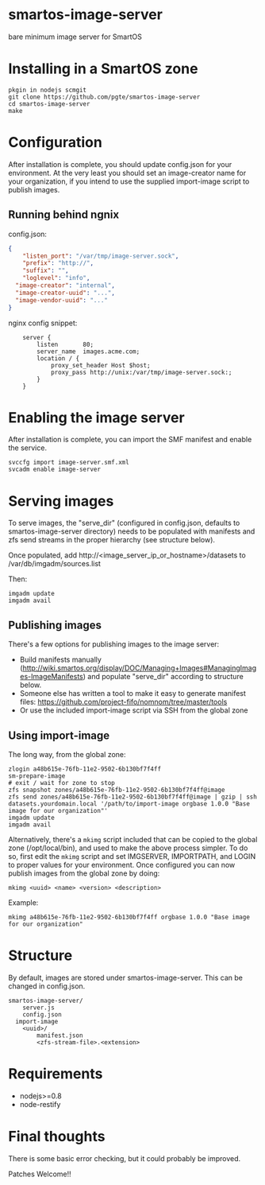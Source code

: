 smartos-image-server
====================

bare minimum image server for SmartOS

# Installing in a SmartOS zone

```
pkgin in nodejs scmgit
git clone https://github.com/pgte/smartos-image-server
cd smartos-image-server
make
```

# Configuration

After installation is complete, you should update config.json for 
your environment. At the very least you should set an image-creator 
name for your organization, if you intend to use the supplied 
import-image script to publish images.

## Running behind ngnix

config.json:

``` json
{
	"listen_port": "/var/tmp/image-server.sock",
	"prefix": "http://",
	"suffix": "",
	"loglevel": "info",
  "image-creator": "internal",
  "image-creator-uuid": "...",
  "image-vendor-uuid": "..."
}
```

nginx config snippet:

```
    server {
        listen       80;
        server_name  images.acme.com;
        location / {
            proxy_set_header Host $host;
            proxy_pass http://unix:/var/tmp/image-server.sock:;
        }
    }
```

# Enabling the image server

After installation is complete, you can import the SMF manifest 
and enable the service.

```
svccfg import image-server.smf.xml
svcadm enable image-server
```

# Serving images

To serve images, the "serve_dir" (configured in config.json, defaults 
to smartos-image-server directory) needs to be populated with manifests and 
zfs send streams in the proper hierarchy (see structure below). 

Once populated, add http://<image_server_ip_or_hostname>/datasets to /var/db/imgadm/sources.list

Then:

```
imgadm update
imgadm avail
```

## Publishing images

There's a few options for publishing images to the image server:

* Build manifests manually (http://wiki.smartos.org/display/DOC/Managing+Images#ManagingImages-ImageManifests) 
and populate "serve_dir" according to structure below.
* Someone else has written a tool to make it easy to generate manifest files:
https://github.com/project-fifo/nomnom/tree/master/tools
* Or use the included import-image script via SSH from the global zone 

## Using import-image

The long way, from the global zone:

```
zlogin a48b615e-76fb-11e2-9502-6b130bf7f4ff 
sm-prepare-image
# exit / wait for zone to stop
zfs snapshot zones/a48b615e-76fb-11e2-9502-6b130bf7f4ff@image
zfs send zones/a48b615e-76fb-11e2-9502-6b130bf7f4ff@image | gzip | ssh datasets.yourdomain.local '/path/to/import-image orgbase 1.0.0 "Base image for our organization"'
imgadm update
imgadm avail
```

Alternatively, there's a `mkimg` script included that can be copied to the 
global zone (/opt/local/bin), and used to make the above process simpler. To 
do so, first edit the `mkimg` script and set IMGSERVER, IMPORTPATH, and LOGIN 
to proper values for your environment. Once configured you can now publish 
images from the global zone by doing:

`mkimg <uuid> <name> <version> <description>`

Example:
```
mkimg a48b615e-76fb-11e2-9502-6b130bf7f4ff orgbase 1.0.0 "Base image for our organization"
```

# Structure

By default, images are stored under smartos-image-server. This can
be changed in config.json.

```
smartos-image-server/
	server.js
	config.json
  import-image
	<uuid>/
		manifest.json
		<zfs-stream-file>.<extension>
```

# Requirements

* nodejs>=0.8
* node-restify 

# Final thoughts

There is some basic error checking, but it could probably be improved.

Patches Welcome!!

